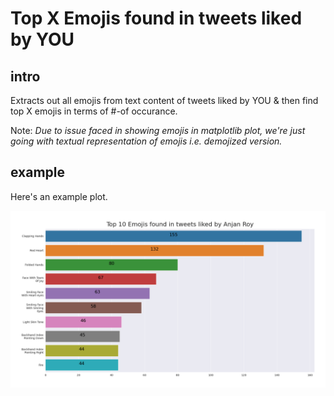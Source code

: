 # Top X Emojis found in tweets liked by YOU

## intro

Extracts out all emojis from text content of tweets liked by YOU & then find top X emojis in terms of #-of occurance. 

Note: _Due to issue faced in showing emojis in matplotlib plot, we're just going with textual representation of emojis i.e. demojized version._

## example

Here's an example plot.

![top10EmojisFoundInTweetsLikedByAnjan_Roy](../plots/top10EmojisFoundInTweetsLikedByAnjan_Roy.png)
